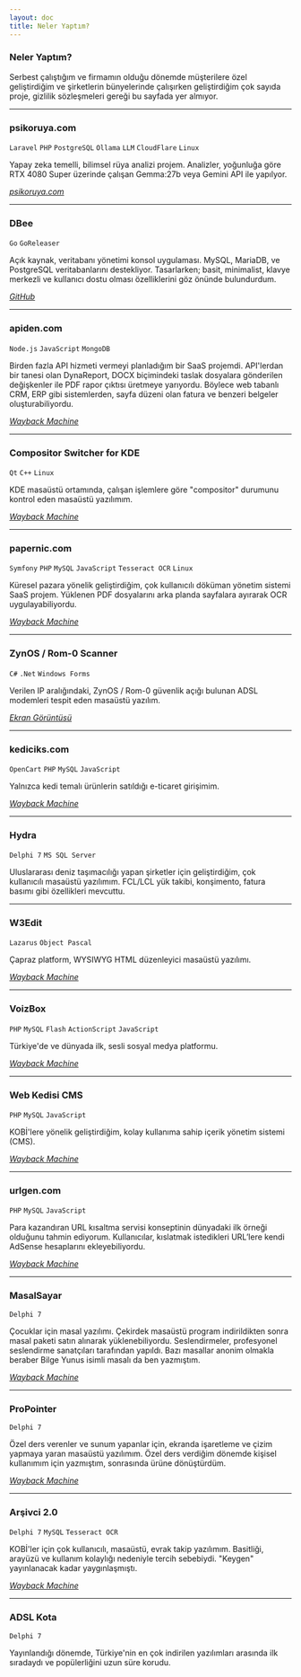 ```yaml
---
layout: doc
title: Neler Yaptım?
---
```


### Neler Yaptım?
Serbest çalıştığım ve firmamın olduğu dönemde müşterilere özel geliştirdiğim ve şirketlerin bünyelerinde çalışırken geliştirdiğim çok sayıda proje, gizlilik sözleşmeleri gereği bu sayfada yer almıyor.  

---

### psikoruya.com <Badge type="info" text="2025" />
``Laravel`` ``PHP`` ``PostgreSQL``  ``Ollama`` ``LLM`` ``CloudFlare`` ``Linux``  

Yapay zeka temelli, bilimsel rüya analizi projem. Analizler, yoğunluğa göre RTX 4080 Super üzerinde çalışan Gemma:27b veya Gemini API ile yapılyor.  

*[psikoruya.com](https://psikoruya.com/)*

---

### DBee <Badge type="info" text="2024" />
``Go`` ``GoReleaser``

Açık kaynak, veritabanı yönetimi konsol uygulaması. MySQL, MariaDB, ve PostgreSQL veritabanlarını destekliyor. Tasarlarken; basit, minimalist, klavye merkezli ve kullanıcı dostu olması özelliklerini göz önünde bulundurdum.  

*[GitHub](https://github.com/murat-cileli/dbee)*  

---

### apiden.com <Badge type="info" text="2020" />
``Node.js`` ``JavaScript`` ``MongoDB``

Birden fazla API hizmeti vermeyi planladığım bir SaaS projemdi. API'lerdan bir tanesi olan DynaReport, DOCX biçimindeki taslak dosyalara gönderilen değişkenler ile PDF rapor çıktısı üretmeye yarıyordu. Böylece web tabanlı CRM, ERP gibi sistemlerden, sayfa düzeni olan fatura ve benzeri belgeler oluşturabiliyordu.  

*[Wayback Machine](https://web.archive.org/web/20200812183331/https://apiden.com/)*

---

### Compositor Switcher for KDE <Badge type="info" text="2020" />
``Qt`` ``C++`` ``Linux``

KDE masaüstü ortamında, çalışan işlemlere göre "compositor" durumunu kontrol eden masaüstü yazılımım.  

*[Wayback Machine](https://web.archive.org/web/20201006214938/https://github.com/murat-cileli/compositor-switcher-for-kde)*


---

### papernic.com <Badge type="info" text="2017" />
``Symfony`` ``PHP`` ``MySQL`` ``JavaScript`` ``Tesseract OCR`` ``Linux``  

Küresel pazara yönelik geliştirdiğim, çok kullanıcılı döküman yönetim sistemi SaaS projem. Yüklenen PDF dosyalarını arka planda sayfalara ayırarak OCR uygulayabiliyordu.  

*[Wayback Machine](https://web.archive.org/web/20171012051451/https://papernic.com/)*

---

### ZynOS / Rom-0 Scanner <Badge type="info" text="2015" />
``C#`` ``.Net`` ``Windows Forms``

Verilen IP aralığındaki, ZynOS / Rom-0 güvenlik açığı bulunan ADSL modemleri tespit eden masaüstü yazılım.  

*<a href="./images/zynos-rom-0.png" target="_blank">Ekran Görüntüsü</a>*

---

### kediciks.com <Badge type="info" text="2013" />
``OpenCart`` ``PHP`` ``MySQL`` ``JavaScript``

Yalnızca kedi temalı ürünlerin satıldığı e-ticaret girişimim.  

*[Wayback Machine](https://web.archive.org/web/20140302133243/http://www.kediciks.com/)*

---

### Hydra <Badge type="info" text="2011" />
``Delphi 7`` ``MS SQL Server``

Uluslararası deniz taşımacılığı yapan şirketler için geliştirdiğim, çok kullanıcılı masaüstü yazılımım. FCL/LCL yük takibi, konşimento, fatura basımı gibi özellikleri mevcuttu.  

---

### W3Edit <Badge type="info" text="2010" />
``Lazarus`` ``Object Pascal``   

Çapraz platform, WYSIWYG HTML düzenleyici masaüstü yazılımı.  

*[Wayback Machine](https://web.archive.org/web/20151025191056/http://download.cnet.com/W3Edit/3000-10248_4-75305256.html)*

---

### VoizBox <Badge type="info" text="2010" />
``PHP`` ``MySQL`` ``Flash`` ``ActionScript`` ``JavaScript``

Türkiye'de ve dünyada ilk, sesli sosyal medya platformu.  

*[Wayback Machine](https://web.archive.org/web/20101220071334/http://www.voizbox.com/)*

---

### **Web Kedisi CMS** <Badge type="info" text="2009" />
``PHP`` ``MySQL`` ``JavaScript``

KOBİ'lere yönelik geliştirdiğim, kolay kullanıma sahip içerik yönetim sistemi (CMS).  

*[Wayback Machine](https://web.archive.org/web/20090402110836/http://www.webkedisi.com/)*

---

### **urlgen.com** <Badge type="info" text="2009" />
``PHP`` ``MySQL`` ``JavaScript``  

Para kazandıran URL kısaltma servisi konseptinin dünyadaki ilk örneği olduğunu tahmin ediyorum. Kullanıcılar, kıslatmak istedikleri URL’lere kendi AdSense hesaplarını ekleyebiliyordu.  

*[Wayback Machine](https://web.archive.org/web/20080501144749/http://www.urlgen.com/)*

---

### MasalSayar <Badge type="info" text="2008" />
``Delphi 7``  

Çocuklar için masal yazılımı. Çekirdek masaüstü program indirildikten sonra masal paketi satın alınarak yüklenebiliyordu. Seslendirmeler, profesyonel seslendirme sanatçıları tarafından yapıldı. Bazı masallar anonim olmakla beraber Bilge Yunus isimli masalı da ben yazmıştım.  

*[Wayback Machine](https://web.archive.org/web/20080325015046/http://www.masalsayar.com/)*

---

### ProPointer <Badge type="info" text="2008" />
``Delphi 7``  

Özel ders verenler ve sunum yapanlar için, ekranda işaretleme ve çizim yapmaya yaran masaüstü yazılımım. Özel ders verdiğim dönemde kişisel kullanımım için yazmıştım, sonrasında ürüne dönüştürdüm.  

*[Wayback Machine](https://web.archive.org/web/20200919042049/https://download.cnet.com/ProPointer/3000-2075_4-10790141.html)*

---

### Arşivci 2.0 <Badge type="info" text="2007" />
``Delphi 7`` ``MySQL`` ``Tesseract OCR``  

KOBİ'ler için çok kullanıcılı, masaüstü, evrak takip yazılımım. Basitliği, arayüzü ve kullanım kolaylığı nedeniyle tercih sebebiydi. "Keygen" yayınlanacak kadar yaygınlaşmıştı.  

*[Wayback Machine](https://web.archive.org/web/20140516210057/http://arsivci.info/)*

---

### ADSL Kota <Badge type="info" text="2004" />  
``Delphi 7``

Yayınlandığı dönemde, Türkiye'nin en çok indirilen yazılımları arasında ilk sıradaydı ve popülerliğini uzun süre korudu.  